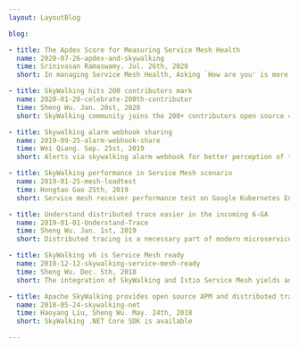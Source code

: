 ```yaml
---
layout: LayoutBlog

blog:

- title: The Apdex Score for Measuring Service Mesh Health
  name: 2020-07-26-apdex-and-skywalking
  time: Srinivasan Ramaswamy. Jul. 26th, 2020
  short: In managing Service Mesh Health, Asking `How are you' is more profound than `What are your symptoms'. Apdex goes a long way in helping this.

- title: SkyWalking hits 200 contributors mark
  name: 2020-01-20-celebrate-200th-contributor
  time: Sheng Wu. Jan. 20st, 2020
  short: SkyWalking community joins the 200+ contributors open source club

- title: Skywalking alarm webhook sharing
  name: 2019-09-25-alarm-webhook-share
  time: Wei Qiang. Sep. 25st, 2019
  short: Alerts via skywalking alarm webhook for better perception of tracing

- title: SkyWalking performance in Service Mesh scenario
  name: 2019-01-25-mesh-loadtest
  time: Hongtao Gao 25th, 2019
  short: Service mesh receiver performance test on Google Kubernetes Engine.

- title: Understand distributed trace easier in the incoming 6-GA
  name: 2019-01-01-Understand-Trace
  time: Sheng Wu. Jan. 1st, 2019
  short: Distributed tracing is a necessary part of modern microservices architecture, but how to understand or use distributed tracing data is unclear to some end users. This blog overviews typical distributed tracing use cases with new visualization features in SkyWalking v6.

- title: SkyWalking v6 is Service Mesh ready
  name: 2018-12-12-skywalking-service-mesh-ready
  time: Sheng Wu. Dec. 5th, 2018
  short: The integration of SkyWalking and Istio Service Mesh yields an essential open-source tool for resolving the chaos created by the proliferation of siloed, cloud-based services.

- title: Apache SkyWalking provides open source APM and distributed tracing in .NET Core field
  name: 2018-05-24-skywalking-net
  time: Haoyang Liu, Sheng Wu. May. 24th, 2018
  short: SkyWalking .NET Core SDK is available

---
```

